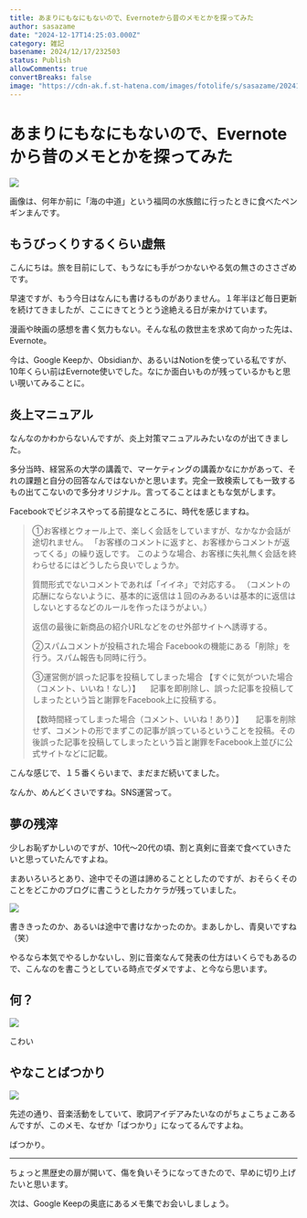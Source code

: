 ```yaml
---
title: あまりにもなにもないので、Evernoteから昔のメモとかを探ってみた
author: sasazame
date: "2024-12-17T14:25:03.000Z"
category: 雑記
basename: 2024/12/17/232503
status: Publish
allowComments: true
convertBreaks: false
image: "https://cdn-ak.f.st-hatena.com/images/fotolife/s/sasazame/20241217/20241217223525.png"
---
```

# あまりにもなにもないので、Evernoteから昔のメモとかを探ってみた

![](https://cdn-ak.f.st-hatena.com/images/fotolife/s/sasazame/20241217/20241217223525.png)

画像は、何年か前に「海の中道」という福岡の水族館に行ったときに食べたペンギンまんです。

<!-- Extended Body -->

## もうびっくりするくらい虚無

こんにちは。旅を目前にして、もうなにも手がつかないやる気の無さのささざめです。

早速ですが、もう今日はなんにも書けるものがありません。１年半ほど毎日更新を続けてきましたが、ここにきてとうとう途絶える日が来かけています。

漫画や映画の感想を書く気力もない。そんな私の救世主を求めて向かった先は、Evernote。

今は、Google Keepか、Obsidianか、あるいはNotionを使っている私ですが、10年くらい前はEvernote使いでした。なにか面白いものが残っているかもと思い覗いてみることに。

## 炎上マニュアル

なんなのかわからないんですが、炎上対策マニュアルみたいなのが出てきました。

多分当時、経営系の大学の講義で、マーケティングの講義かなにかがあって、それの課題と自分の回答なんではないかと思います。完全一致検索しても一致するもの出てこないので多分オリジナル。言ってることはまともな気がします。

Facebookでビジネスやってる前提なところに、時代を感じますね。

> ①お客様とウォール上で、楽しく会話をしていますが、なかなか会話が途切れません。 「お客様のコメントに返すと、お客様からコメントが返ってくる」の繰り返しです。 このような場合、お客様に失礼無く会話を終わらせるにはどうしたら良いでしょうか。
> 
> 質問形式でないコメントであれば「イイネ」で対応する。 （コメントの応酬にならないように、基本的に返信は１回のみあるいは基本的に返信はしないとするなどのルールを作ったほうがよい。）
> 
> 返信の最後に新商品の紹介URLなどをのせ外部サイトへ誘導する。
> 
> ②スパムコメントが投稿された場合 Facebookの機能にある「削除」を行う。スパム報告も同時に行う。
> 
> ③運営側が誤った記事を投稿してしまった場合 【すぐに気がついた場合（コメント、いいね！なし）】 　記事を即削除し、誤った記事を投稿してしまったという旨と謝罪をFacebook上に投稿する。
> 
> 【数時間経ってしまった場合（コメント、いいね！あり）】 　 記事を削除せず、コメントの形でまずこの記事が誤っているということを投稿。その後誤った記事を投稿してしまったという旨と謝罪をFacebook上並びに公式サイトなどに記載。

こんな感じで、１５番くらいまで、まだまだ続いてました。

なんか、めんどくさいですね。SNS運営って。

## 夢の残滓

少しお恥ずかしいのですが、10代～20代の頃、割と真剣に音楽で食べていきたいと思っていたんですよね。

まあいろいろとあり、途中でその道は諦めることとしたのですが、おそらくそのことをどこかのブログに書こうとしたカケラが残っていました。

![](https://cdn-ak.f.st-hatena.com/images/fotolife/s/sasazame/20241217/20241217231554.png)

書ききったのか、あるいは途中で書けなかったのか。まあしかし、青臭いですね（笑）

やるなら本気でやるしかないし、別に音楽なんて発表の仕方はいくらでもあるので、こんなのを書こうとしている時点でダメですよ、と今なら思います。

## 何？

![](https://cdn-ak.f.st-hatena.com/images/fotolife/s/sasazame/20241217/20241217231813.png)

こわい

## やなことばつかり

![](https://cdn-ak.f.st-hatena.com/images/fotolife/s/sasazame/20241217/20241217232111.png)

先述の通り、音楽活動をしていて、歌詞アイデアみたいなのがちょこちょこあるんですが、このメモ、なぜか「ばつかり」になってるんですよね。

ばつかり。

* * *

ちょっと黒歴史の扉が開いて、傷を負いそうになってきたので、早めに切り上げたいと思います。

次は、Google Keepの奥底にあるメモ集でお会いしましょう。